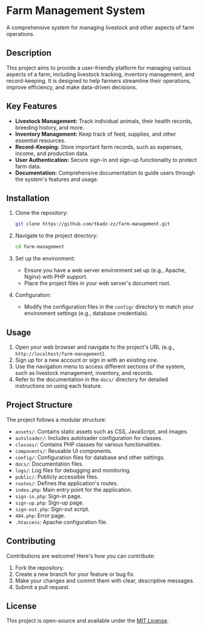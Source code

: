 # Farm Management System

A comprehensive system for managing livestock and other aspects of farm operations.

## Description

This project aims to provide a user-friendly platform for managing various aspects of a farm, including livestock tracking, inventory management, and record-keeping. It is designed to help farmers streamline their operations, improve efficiency, and make data-driven decisions.

## Key Features

-   **Livestock Management:** Track individual animals, their health records, breeding history, and more.
-   **Inventory Management:** Keep track of feed, supplies, and other essential resources.
-   **Record-Keeping:** Store important farm records, such as expenses, income, and production data.
-   **User Authentication:** Secure sign-in and sign-up functionality to protect farm data.
-   **Documentation:** Comprehensive documentation to guide users through the system's features and usage.

## Installation

1.  Clone the repository:

    ```bash
    git clone https://github.com/tkadz-zz/farm-management.git
    ```

2.  Navigate to the project directory:

    ```bash
    cd farm-management
    ```

3.  Set up the environment:

    *   Ensure you have a web server environment set up (e.g., Apache, Nginx) with PHP support.
    *   Place the project files in your web server's document root.

4.  Configuration:

    *   Modify the configuration files in the `config/` directory to match your environment settings (e.g., database credentials).

## Usage

1.  Open your web browser and navigate to the project's URL (e.g., `http://localhost/farm-management`).
2.  Sign up for a new account or sign in with an existing one.
3.  Use the navigation menu to access different sections of the system, such as livestock management, inventory, and records.
4.  Refer to the documentation in the `docs/` directory for detailed instructions on using each feature.

## Project Structure

The project follows a modular structure:

-   `assets/`: Contains static assets such as CSS, JavaScript, and images.
-   `autoloader/`: Includes autoloader configuration for classes.
-   `classes/`: Contains PHP classes for various functionalities.
-   `components/`: Reusable UI components.
-   `config/`: Configuration files for database and other settings.
-   `docs/`: Documentation files.
-   `logs/`: Log files for debugging and monitoring.
-   `public/`: Publicly accessible files.
-   `routes/`: Defines the application's routes.
-   `index.php`: Main entry point for the application.
-   `sign-in.php`: Sign-in page.
-   `sign-up.php`: Sign-up page.
-   `sign-out.php`: Sign-out script.
-   `404.php`: Error page.
-   `.htaccess`: Apache configuration file.

## Contributing

Contributions are welcome! Here's how you can contribute:

1.  Fork the repository.
2.  Create a new branch for your feature or bug fix.
3.  Make your changes and commit them with clear, descriptive messages.
4.  Submit a pull request.

## License
This project is open-source and available under the [MIT License](LICENSE).

